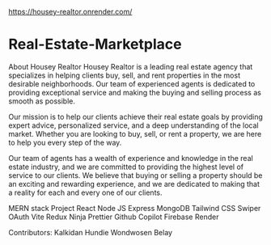 https://housey-realtor.onrender.com/


# Real-Estate-Marketplace

About Housey Realtor
Housey Realtor is a leading real estate agency that specializes in helping clients buy, sell, and rent properties in the most desirable neighborhoods. Our team of experienced agents is dedicated to providing exceptional service and making the buying and selling process as smooth as possible.

Our mission is to help our clients achieve their real estate goals by providing expert advice, personalized service, and a deep understanding of the local market. Whether you are looking to buy, sell, or rent a property, we are here to help you every step of the way.

Our team of agents has a wealth of experience and knowledge in the real estate industry, and we are committed to providing the highest level of service to our clients. We believe that buying or selling a property should be an exciting and rewarding experience, and we are dedicated to making that a reality for each and every one of our clients.

MERN stack Project
React
Node JS
Express
MongoDB
Tailwind CSS
Swiper
OAuth
Vite
Redux
Ninja
Prettier
Github Copilot
Firebase
Render

Contributors: Kalkidan Hundie
              Wondwosen Belay

